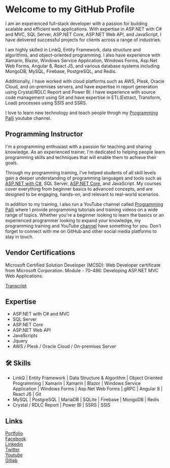 
# Welcome to my GitHub Profile

I am an experienced full-stack developer with a passion for building scalable and efficient web applications. With expertise in ASP.NET with C# and MVC, SQL Server, ASP.NET Core, ASP.NET Web API, and JavaScript, I have delivered successful projects for clients across a range of industries.

I am highly skilled in LinkQ, Entity Framework, data structure and algorithms, and object-oriented programming. I also have experience with Xamarin, Blazor, Windows Service Application, Windows Forms, Asp.Net Web Forms, Angular 8, React JS, and various database systems including MongoDB, MySQL, Firebase, PostgreSQL, and Redis.

Additionally, I have worked with cloud platforms such as AWS, Plesk, Oracle Cloud, and on-premises servers, and have expertise in report generation using Crystal/RDLC Report and Power BI. I have experience with source code management using Git and have expertise in ETL(Extract, Transform, Load) processes using SSIS and SSRS.

I love to learn new technology and teach people throgh my [Programming Palli](https://www.youtube.com/programmingpalli) youtube channel.

## Programming Instructor
I'm a programming enthusiast with a passion for teaching and sharing knowledge. As an experienced trainer, I'm dedicated to helping people learn programming skills and techniques that will enable them to achieve their goals.

Through my programming training, I've helped students of all skill levels gain a deeper understanding of programming languages and tools such as [ASP.NET with C#](https://www.youtube.com/watch?v=V3Pm9UD-M-w&list=PLqCbg_KAOnCdxfvsTNaVn23uB8fbUiSrL), SQL Server, [ASP.NET Core](https://www.youtube.com/watch?v=FcNVwdSxwxA&list=PLqCbg_KAOnCdRm3FI1EvndnsNNWz_1A5c), and JavaScript. My courses cover everything from beginner basics to advanced concepts, and are designed to be engaging, hands-on, and relevant to real-world scenarios.

In addition to my training, I also run a YouTube channel called [Programming Palli](https://www.youtube.com/programmingpalli) where I provide programming tutorials and training videos on a wide range of topics. Whether you're a beginner looking to learn the basics or an experienced programmer looking to expand your knowledge, my programming training and YouTube [channel](https://www.youtube.com/programmingpalli) have something for you.
Don't forget to connect with me on GitHub and other social media platforms to stay in touch.
## Vendor Certifications

Microsoft Certified Solution Developer (MCSD): Web
Developer certificate from Microsoft Corporation.
Module - 70-486: Developing ASP.NET MVC Web
Applications.

[Transcript](https://learn.microsoft.com/en-us/users/mdfaisal-5118/transcript/dzm6lh302xk6j2g)


## Expertise

* ASP.NET with C# and MVC
* SQL Server
* ASP.NET Core
* ASP.NET Web API
* JavaScripts
* Jquery
* AWS / Plesk / Oracle Cloud / On-premises Server




## 🛠 Skills
* LinkQ | Entity Framework | Data Structure & Algorithm | Object Oriented Programming | Xamarin | Xamarin | Blazor | Windows Service Application | Windows Forms |  Asp.Net Web Forms | gRPC | Angular 8 | React JS | Git
* MySQL | PostgreSQL | MariaDB | SQLite | Firebase | MongoDB | Redis
* Crystal / RDLC Report | Power BI | SSRS | SSIS

## Links
[Portfolio](https://faisalcse1.gitlab.io/home/)</br>
[Facebook](https://www.facebook.com/MD.Faisal.EH) </br>
[Linkedin](https://www.linkedin.com/in/mdfaisal-2) </br>
[Twitter](https://twitter.com/faisal63194) </br>
[Youtube](https://www.youtube.com/c/programmingpalli) </br>
[Gitlab](https://gitlab.com/faisalcse1)
